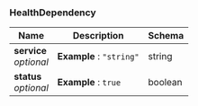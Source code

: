 
<a name="healthdependency"></a>
### HealthDependency

|Name|Description|Schema|
|---|---|---|
|**service**  <br>*optional*|**Example** : `"string"`|string|
|**status**  <br>*optional*|**Example** : `true`|boolean|



